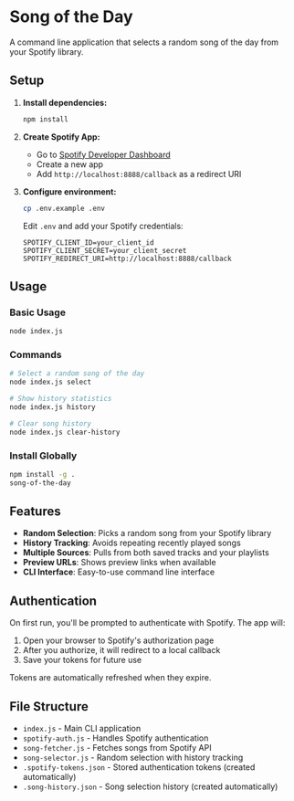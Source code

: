 # Song of the Day

A command line application that selects a random song of the day from your Spotify library.

## Setup

1. **Install dependencies:**
   ```bash
   npm install
   ```

2. **Create Spotify App:**
   - Go to [Spotify Developer Dashboard](https://developer.spotify.com/dashboard)
   - Create a new app
   - Add `http://localhost:8888/callback` as a redirect URI

3. **Configure environment:**
   ```bash
   cp .env.example .env
   ```
   Edit `.env` and add your Spotify credentials:
   ```
   SPOTIFY_CLIENT_ID=your_client_id
   SPOTIFY_CLIENT_SECRET=your_client_secret
   SPOTIFY_REDIRECT_URI=http://localhost:8888/callback
   ```

## Usage

### Basic Usage
```bash
node index.js
```

### Commands
```bash
# Select a random song of the day
node index.js select

# Show history statistics
node index.js history

# Clear song history
node index.js clear-history
```

### Install Globally
```bash
npm install -g .
song-of-the-day
```

## Features

- **Random Selection**: Picks a random song from your Spotify library
- **History Tracking**: Avoids repeating recently played songs
- **Multiple Sources**: Pulls from both saved tracks and your playlists
- **Preview URLs**: Shows preview links when available
- **CLI Interface**: Easy-to-use command line interface

## Authentication

On first run, you'll be prompted to authenticate with Spotify. The app will:
1. Open your browser to Spotify's authorization page
2. After you authorize, it will redirect to a local callback
3. Save your tokens for future use

Tokens are automatically refreshed when they expire.

## File Structure

- `index.js` - Main CLI application
- `spotify-auth.js` - Handles Spotify authentication
- `song-fetcher.js` - Fetches songs from Spotify API
- `song-selector.js` - Random selection with history tracking
- `.spotify-tokens.json` - Stored authentication tokens (created automatically)
- `.song-history.json` - Song selection history (created automatically)